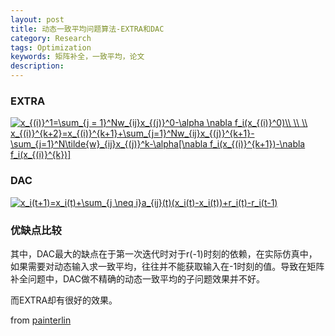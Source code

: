 ```yaml
---
layout: post
title: 动态一致平均问题算法-EXTRA和DAC
category: Research
tags: Optimization
keywords: 矩阵补全，一致平均，论文
description: 
---
```


### EXTRA

<a href="http://www.codecogs.com/eqnedit.php?latex=x_{(i)}^1=\sum_{j&space;=&space;1}^Nw_{ij}x_{(j)}^0-\alpha&space;\nabla&space;f_i(x_{(i)}^0)\\&space;\\&space;\\&space;x_{(i)}^{k&plus;2}=x_{(i)}^{k&plus;1}&plus;\sum_{j=1}^Nw_{ij}x_{(j)}^{k&plus;1}-\sum_{j=1}^N\tilde{w}_{ij}x_{(j)}^k-\alpha[\nabla&space;f_i(x_{(i)}^{k&plus;1})-\nabla&space;f_i(x_{(i)}^{k})]" target="_blank"><img src="http://latex.codecogs.com/gif.latex?x_{(i)}^1=\sum_{j&space;=&space;1}^Nw_{ij}x_{(j)}^0-\alpha&space;\nabla&space;f_i(x_{(i)}^0)\\&space;\\&space;\\&space;x_{(i)}^{k&plus;2}=x_{(i)}^{k&plus;1}&plus;\sum_{j=1}^Nw_{ij}x_{(j)}^{k&plus;1}-\sum_{j=1}^N\tilde{w}_{ij}x_{(j)}^k-\alpha[\nabla&space;f_i(x_{(i)}^{k&plus;1})-\nabla&space;f_i(x_{(i)}^{k})]" title="x_{(i)}^1=\sum_{j = 1}^Nw_{ij}x_{(j)}^0-\alpha \nabla f_i(x_{(i)}^0)\\ \\ \\ x_{(i)}^{k+2}=x_{(i)}^{k+1}+\sum_{j=1}^Nw_{ij}x_{(j)}^{k+1}-\sum_{j=1}^N\tilde{w}_{ij}x_{(j)}^k-\alpha[\nabla f_i(x_{(i)}^{k+1})-\nabla f_i(x_{(i)}^{k})]" /></a>

### DAC

<a href="http://www.codecogs.com/eqnedit.php?latex=x_i(t&plus;1)=x_i(t)&plus;\sum_{j&space;\neq&space;i}a_{ij}(t)(x_i(t)-x_i(t))&plus;r_i(t)-r_i(t-1)" target="_blank"><img src="http://latex.codecogs.com/gif.latex?x_i(t&plus;1)=x_i(t)&plus;\sum_{j&space;\neq&space;i}a_{ij}(t)(x_j(t)-x_i(t))&plus;r_i(t)-r_i(t-1)" title="x_i(t+1)=x_i(t)+\sum_{j \neq i}a_{ij}(t)(x_i(t)-x_i(t))+r_i(t)-r_i(t-1)" /></a>

### 优缺点比较
其中，DAC最大的缺点在于第一次迭代时对于r(-1)时刻的依赖，在实际仿真中，如果需要对动态输入求一致平均，往往并不能获取输入在-1时刻的值。导致在矩阵补全问题中，DAC做不精确的动态一致平均的子问题效果并不好。

而EXTRA却有很好的效果。

from [painterlin](painterlin.com)